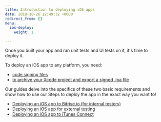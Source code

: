 ```yaml
---
title: Introduction to deploying iOS apps
date: 2018-10-26 12:49:32 +0000
redirect_from: []
menu:
  ios-deploy:
    weight: 1

---
```

Once you built your app and ran unit tests and UI tests on it, it's time to deploy it. 

To deploy an iOS app to any platform, you need:

* [code signing files](/code-signing/ios-code-signing/code-signing/)
* [to archive your Xcode project and export a signed .ipa file](/code-signing/ios-code-signing/create-signed-ipa-for-xcode/)

Our guides delve into the specifics of these two basic requirements and show how to use our Steps to deploy the app in the exact way you want to!

* [Deploying an iOS app to Bitrise.io (for internal testers)](/deploy/ios-deploy/deploying-an-ios-app-to-bitrise-io/)
* [Deploying an iOS app for external testing](/deploy/ios-deploy/deploying-an-ios-app-for-external-testing/)
* [Deploying an iOS app to iTunes Connect](/deploy/ios-deploy/deploying-an-ios-app-to-itunes-connect/)